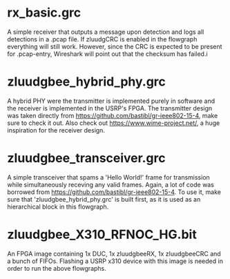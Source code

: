 # rx\_basic.grc
A simple receiver that outputs a message upon detection and logs all detections in a .pcap
file. If zluudgCRC is enabled in the flowgraph everything will still work. However, since
the CRC is expected to be present for .pcap-entry, Wireshark will point out that the checksum
has failed.i

# zluudgbee\_hybrid\_phy.grc
A hybrid PHY were the transmitter is implemented purely in software and the receiver
is implemented in the USRP's FPGA. The transmitter design was taken directly from
https://github.com/bastibl/gr-ieee802-15-4, make sure to check it out. Also check out
https://www.wime-project.net/, a huge inspiration for the receiver design.

# zluudgbee\_transceiver.grc
A simple transceiver that spams a 'Hello World!' frame for transmission while simultaneously
receving any valid frames. Again, a lot of code was borrowed from
https://github.com/bastibl/gr-ieee802-15-4. To use it, make sure that 'zluudgbee\_hybrid\_phy.grc'
is built first, as it is used as an hierarchical block in this flowgraph.

# zluudgbee\_X310\_RFNOC\_HG.bit
An FPGA image containing 1x DUC, 1x zluudgbeeRX, 1x zluudgbeeCRC and a bunch of FIFOs.
Flashing a USRP x310 device with this image is needed in order to run the above flowgraphs.
